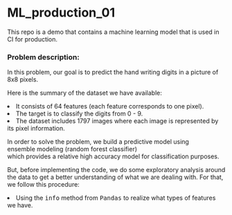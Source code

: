 # ML_production_01
This repo is a demo that contains a machine learning model that is used in CI for production.

<h3>
Problem description:
</h3>
In this problem, our goal is to predict the hand writing digits in a picture of 8x8 pixels. 

Here is the summary of the dataset we have available:
<li>
  It consists of 64 features (each feature corresponds to one pixel).
</li>
<li>
  The target is to classify the digits from 0 - 9.
 </li>
 <li>
  The dataset includes 1797 images where each image is represented by its pixel information.
  </li>
 
In order to solve the problem, we build a predictive model using <br> ensemble modeling (random forest classifier)</br> which provides a relative high accuracy model for classification purposes.

But, before implementing the code, we do some exploratory analysis around the data to get a better understanding of what we are dealing with. For that, we follow this procedure:
<li>
  Using the <tt>info</tt> method from <tt>Pandas</tt> to realize what types of features we have.
</li>
